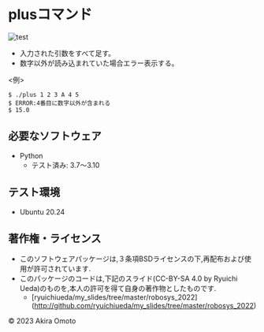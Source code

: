 # plusコマンド
![test](https://github.com/stmotoaki/robosys2023/actions/workflows/test.yml/badge.svg)

* 入力された引数をすべて足す。
* 数字以外が読み込まれていた場合エラー表示する。

<例>  
```
$ ./plus 1 2 3 A 4 5  
$ ERROR:4番目に数字以外が含まれる  
$ 15.0  
```

## 必要なソフトウェア
* Python
  * テスト済み: 3.7～3.10

## テスト環境
* Ubuntu 20.24

## 著作権・ライセンス
* このソフトウェアパッケージは,３条項BSDライセンスの下,再配布および使用が許可されています.
* このパッケージのコードは,下記のスライド(CC-BY-SA 4.0 by Ryuichi Ueda)のものを,本人の許可を得て自身の著作物としたものです.
	* [ryuichiueda/my_slides/tree/master/robosys_2022] (http://github.com/ryuichiueda/my_slides/tree/master/robosys_2022)

© 2023 Akira Omoto

